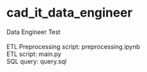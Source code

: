# cad_it_data_engineer
Data Engineer Test
<br> <br>
ETL Preprocessing script: preprocessing.ipynb <br>
ETL script: main.py <br>
SQL query: query.sql <br>
